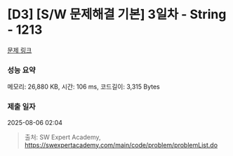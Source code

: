 # [D3] [S/W 문제해결 기본] 3일차 - String - 1213 

[문제 링크](https://swexpertacademy.com/main/code/problem/problemDetail.do?contestProbId=AV14P0c6AAUCFAYi) 

### 성능 요약

메모리: 26,880 KB, 시간: 106 ms, 코드길이: 3,315 Bytes

### 제출 일자

2025-08-06 02:04



> 출처: SW Expert Academy, https://swexpertacademy.com/main/code/problem/problemList.do